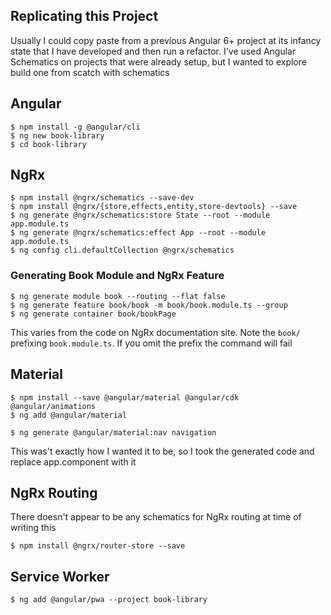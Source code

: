 ## Replicating this Project
Usually I could copy paste from a previous Angular 6+ project at its infancy state that I have developed and then run a refactor.
I've used Angular Schematics on projects that were already setup, but I wanted to explore build one from scatch with schematics

## Angular
```
$ npm install -g @angular/cli
$ ng new book-library
$ cd book-library
```

## NgRx
```
$ npm install @ngrx/schematics --save-dev
$ npm install @ngrx/{store,effects,entity,store-devtools} --save
$ ng generate @ngrx/schematics:store State --root --module app.module.ts
$ ng generate @ngrx/schematics:effect App --root --module app.module.ts
$ ng config cli.defaultCollection @ngrx/schematics
```

### Generating Book Module and NgRx Feature
```
$ ng generate module book --routing --flat false
$ ng generate feature book/book -m book/book.module.ts --group
$ ng generate container book/bookPage
```
This varies from the code on NgRx documentation site. Note the `book/` prefixing `book.module.ts`. If you omit the prefix
the command will fail

## Material
```
$ npm install --save @angular/material @angular/cdk @angular/animations
$ ng add @angular/material
```

```
$ ng generate @angular/material:nav navigation
```
This was't exactly how I wanted it to be, so I took the generated code and replace app.component with it


## NgRx Routing
There doesn't appear to be any schematics for NgRx routing at time of writing this
```
$ npm install @ngrx/router-store --save
```

## Service Worker 
```
$ ng add @angular/pwa --project book-library
```
